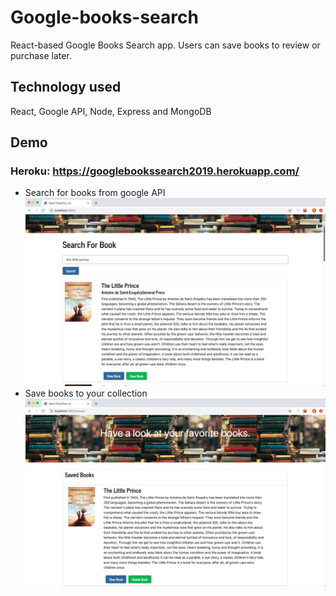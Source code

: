 # Google-books-search
React-based Google Books Search app. Users can save books to review or purchase later.

## Technology used
React, Google API, Node, Express and MongoDB 

## Demo
### Heroku: https://googlebookssearch2019.herokuapp.com/

* Search for books from google API
![Screenshot](./img/img1.png)
* Save books to your collection 
![Screenshot](./img/img2.png)

